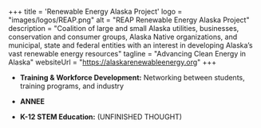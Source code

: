 +++
title = 'Renewable Energy Alaska Project'
logo = "images/logos/REAP.png"
alt = "REAP Renewable Energy Alaska Project"
description = "Coalition of large and small Alaska utilities, businesses, conservation and consumer groups, Alaska Native organizations, and municipal, state and federal entities with an interest in developing Alaska’s vast renewable energy resources"
tagline = "Advancing Clean Energy in Alaska"
websiteUrl = "https://alaskarenewableenergy.org"
+++

* **Training & Workforce Development:** Networking between students, training programs, and industry

* **ANNEE**

* **K-12 STEM Education:** (UNFINISHED THOUGHT)